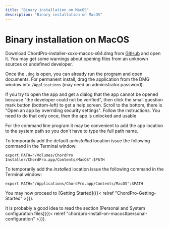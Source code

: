 ```yaml
---
title: "Binary installation on MacOS"
description: "Binary installation on MacOS"
---
```


# Binary installation on MacOS

Download ChordPro-installer-xxxx-macos-x64.dmg from
[GitHub](https://github.com/ChordPro/chordpro/releases/latest) and
open it. You may get some warnings about opening files from an unknown
sources or undefined developer.

Once the `.dmg` is open, you can already run the program and open
documents. For permanent install, drag the application from the DMG
window into `/Applications` (may need an administrator
password).

If you try to open the app and get a dialog that the app
cannot be opened because "the developer could not be verified", then
click the small question mark button (bottom-left) to get a help
screen. Scroll to the bottom, there is "Open an app by overriding
security settings". Follow the instructions. You need to do that only
once, then the app is unlocked and usable

For the command line program it may be convenient to add the app
location to the system path so you don't have to type the full path
name.

To temporarily add the default *uninstalled* location issue the
following command in the Terminal window:
````
export PATH="/Volumes/ChordPro Installer/ChordPro.app/Contents/MacOS":$PATH
````

To temporarily add the *installed* location issue the
following command in the Terminal window:
````
export PATH="/Applications/ChordPro.app/Contents/MacOS":$PATH
````

You may now proceed to [Getting Started]({{< relref "ChordPro-Getting-Started" >}}).

It is probably a good idea to read the section [Personal and System
configuration files]({{<
relref "chordpro-install-on-macos#personal-configuration" >}}).
